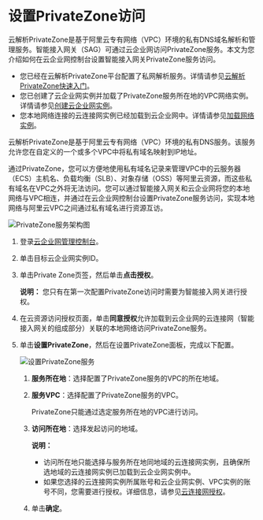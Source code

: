 # 设置PrivateZone访问

云解析PrivateZone是基于阿里云专有网络（VPC）环境的私有DNS域名解析和管理服务。智能接入网关（SAG）可通过云企业网访问PrivateZone服务。本文为您介绍如何在云企业网控制台设置智能接入网关PrivateZone服务访问。

-   您已经在云解析PrivateZone平台配置了私网解析服务。详情请参见[云解析PrivateZone快速入门](https://help.aliyun.com/document_detail/64627.html?spm=a2c4g.11186623.6.554.32b73210vjcDyU)。
-   您已创建了云企业网实例并加载了PrivateZone服务所在地的VPC网络实例。详情请参见[创建云企业网实例]()。
-   您本地网络连接的云连接网实例已经加载到云企业网中。详情请参见[加载网络实例]()。

云解析PrivateZone是基于阿里云专有网络（VPC）环境的私有DNS服务。该服务允许您在自定义的一个或多个VPC中将私有域名映射到IP地址。

通过PrivateZone，您可以方便地使用私有域名记录来管理VPC中的云服务器（ECS）主机名、负载均衡（SLB）、对象存储（OSS）等阿里云资源，而这些私有域名在VPC之外将无法访问。您可以通过智能接入网关和云企业网将您的本地网络与VPC相连，并通过在云企业网控制台设置PrivateZone服务访问，实现本地网络与阿里云VPC之间通过私有域名进行资源互访。

![PrivateZone服务架构图](https://static-aliyun-doc.oss-cn-hangzhou.aliyuncs.com/assets/img/zh-CN/6995752061/p172779.png)

1.  登录[云企业网管理控制台](https://cen.console.aliyun.com/cen/list)。

2.  单击目标云企业网实例ID。

3.  单击Private Zone页签，然后单击**点击授权**。

    **说明：** 您只有在第一次配置PrivateZone访问时需要为智能接入网关进行授权。

4.  在云资源访问授权页面，单击**同意授权**允许加载到云企业网的云连接网（智能接入网关的组成部分）关联的本地网络访问PrivateZone服务。

5.  单击**设置PrivateZone**，然后在设置PrivateZone面板，完成以下配置。

    ![设置PrivateZone服务](https://static-aliyun-doc.oss-cn-hangzhou.aliyuncs.com/assets/img/zh-CN/2454752061/p172717.png)

    1.  **服务所在地**：选择配置了PrivateZone服务的VPC的所在地域。

    2.  **服务VPC**：选择配置了PrivateZone服务的VPC。

        PrivateZone只能通过选定服务所在地的VPC进行访问。

    3.  **访问所在地**：选择发起访问的地域。

        **说明：**

        -   访问所在地只能选择与服务所在地同地域的云连接网实例，且确保所选地域的云连接网实例已加载到云企业网实例中。
        -   如果您选择的云连接网实例所属账号和云企业网实例、VPC实例的账号不同，您需要进行授权。详细信息，请参见[云连接网授权]()。
    4.  单击**确定**。


